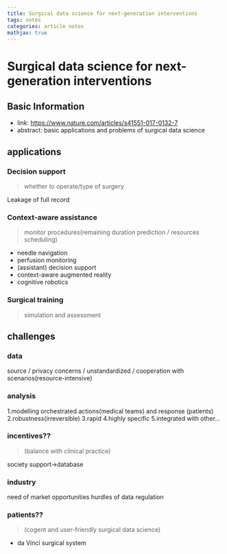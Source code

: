 ```yaml
---
title: Surgical data science for next-generation interventions
tags: notes
categories: article notes
mathjax: true
---
```


# Surgical data science for next-generation interventions
## Basic Information
* link: https://www.nature.com/articles/s41551-017-0132-7
* abstract: basic applications and problems of surgical data science

## applications
### Decision support

> whether to operate/type of surgery

Leakage of full record

### Context-aware assistance

> monitor procedures(remaining duration prediction / resources scheduling)

* needle navigation
* perfusion monitoring
* (assistant) decision support
* context-aware augmented reality
* cognitive robotics

### Surgical training

> simulation and assessment

## challenges

### data
source / privacy concerns / unstandardized / cooperation with scenarios(resource-intensive)

### analysis
1.modelling orchestrated actions(medical teams) and response (patients)
2.robustness(irreversible)
3.rapid
4.highly specific
5.integrated with other...

### incentives??
>(balance with clinical practice)

society support->database

### industry
need of market opportunities
hurdles of data regulation

### patients??
>(cogent and user-friendly surgical data science)

* da Vinci surgical system